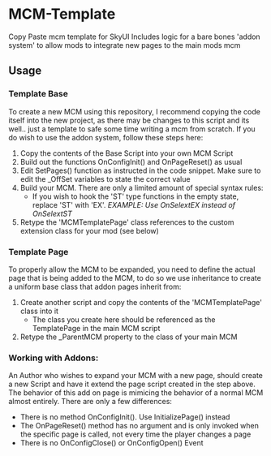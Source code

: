 # MCM-Template

Copy Paste mcm template for SkyUI
Includes logic for a bare bones 'addon system' to allow mods to integrate new pages to the main mods mcm

## Usage

### Template Base

To create a new MCM using this repository, I recommend copying the code itself into the new project, as there may be changes to this script and its well.. just a template to safe some time writing a mcm from scratch. If you do wish to use the addon system, follow these steps here:

1. Copy the contents of the Base Script into your own MCM Script
2. Build out the functions OnConfigInit() and OnPageReset() as usual
3. Edit SetPages() function as instructed in the code snippet. Make sure to edit the _OffSet variables to state the correct value
4. Build your MCM. There are only a limited amount of special syntax rules:
    * If you wish to hook the 'ST' type functions in the empty state, replace 'ST' with 'EX'. *EXAMPLE: Use OnSelextEX instead of OnSelextST*
5. Retype the 'MCMTemplatePage' class references to the custom extension class for your mod (see below)

### Template Page

To properly allow the MCM to be expanded, you need to define the actual page that is being added to the MCM, to do so we use inheritance to create a uniform base class that addon pages inherit from:

1. Create another script and copy the contents of the 'MCMTemplatePage' class into it
    * The class you create here should be referenced as the TemplatePage in the main MCM script
2. Retype the _ParentMCM property to the class of your main MCM

### Working with Addons:

An Author who wishes to expand your MCM with a new page, should create a new Script and have it extend the page script created in the step above. The behavior of this add on page is mimicing the behavior of a normal MCM almost entirely. There are only a few differences:

- There is no method OnConfigInit(). Use InitializePage() instead
- The OnPageReset() method has no argument and is only invoked when the specific page is called, not every time the player changes a page
- There is no OnConfigClose() or OnConfigOpen() Event


